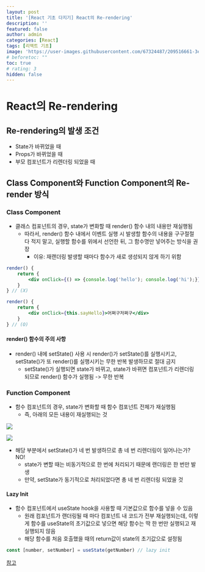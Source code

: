 ```yaml
---
layout: post
title: '[React 기초 다지기] React의 Re-rendering'
description: ''
featured: false
author: admin
categories: [React]
tags: [리액트 기초]
image: 'https://user-images.githubusercontent.com/67324487/209516661-3ee7cace-455c-4fed-96f2-518921f94e0a.png'
# beforetoc: ""
toc: true
# rating: 3
hidden: false
---
```


# React의 Re-rendering

## Re-rendering의 발생 조건

- State가 바뀌었을 때
- Props가 바뀌었을 때
- 부모 컴포넌트가 리렌더링 되었을 때

## Class Component와 Function Component의 Re-render 방식

### Class Component

- 클래스 컴포넌트의 경우, state가 변화할 때 render() 함수 내의 내용만 재실행됨
  - 따라서, render() 함수 내에서 이벤트 실행 시 발생할 함수의 내용을 구구절절 다 적지 말고, 실행할 함수를 위에서 선언한 뒤, 그 함수명만 넣어주는 방식을 권장
    - 이유: 재랜더링 발생할 때마다 함수가 새로 생성되지 않게 하기 위함

```jsx
render() {
	return {
		<div onClick={() => {console.log('hello'); console.log('hi');}}>어쩌구저쩌구</div>
	}
} // (X)

render() {
	return {
		<div onClick={this.sayHello}>어쩌구저쩌구</div>
	}
} // (O)
```

#### render() 함수의 주의 사항

- render() 내에 setState() 사용 시 render()가 setState()를 실행시키고, setState()가 또 render()를 실행시키는 무한 반복 발생하므로 절대 금지
  - setState()가 실행되면 state가 바뀌고, state가 바뀌면 컴포넌트가 리렌더링되므로 render() 함수가 실행됨 -> 무한 반복

### Function Component

- 함수 컴포넌트의 경우, state가 변화할 때 함수 컴포넌트 전체가 재실행됨
  - 즉, 아래의 모든 내용이 재실행되는 것

![](https://velog.velcdn.com/images/carmine/post/d4a6ca34-2431-4b20-a431-f2c48fa2ef3f/image.png)

![](https://velog.velcdn.com/images/carmine/post/131af419-bab5-4ce5-b491-0d7ea71e9670/image.png)

- 해당 부분에서 setState()가 네 번 발생하므로 총 네 번 리렌더링이 일어나는가? NO!
  - state가 변할 때는 비동기적으로 한 번에 처리되기 때문에 랜더링은 한 번만 발생
  - 만약, setState가 동기적으로 처리되었다면 총 네 번 리렌더링 되었을 것

#### Lazy Init

- 함수 컴포넌트에서 useState hook을 사용할 때 기본값으로 함수를 넣을 수 있음
  - 원래 컴포넌트가 랜더링될 때 마다 컴포넌트 내 코드가 전부 재실행되는데, 이렇게 함수를 useState의 초기값으로 넣으면 해당 함수는 딱 한 번만 실행되고 재실행되지 않음
  - 해당 함수를 처음 호출했을 때의 return값이 state의 초기값으로 설정됨

```jsx
const [number, setNumber] = useState(getNumber) // lazy init
```

[참고](https://www.youtube.com/playlist?list=PLcqDmjxt30RtqbStQqk-eYMK8N-1SYIFn)
